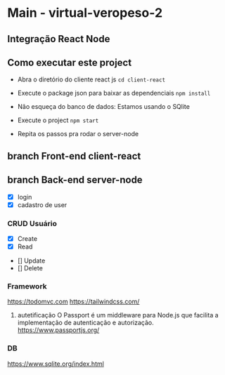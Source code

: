 # Main - virtual-veropeso-2
## Integração React Node

## Como executar este project 
- Abra o diretório do cliente react js 
`cd client-react`

- Execute o package json para baixar as dependenciais
`npm install`

- Não esqueça do banco de dados:
Estamos usando o SQlite

- Execute o project 
`npm start`

- Repita os passos pra rodar o server-node

## branch Front-end client-react



## branch Back-end server-node 
- [x] login
- [x] cadastro de user

### CRUD Usuário
- [x] Create 
- [x] Read 
- [] Update
- [] Delete

### Framework
https://todomvc.com
https://tailwindcss.com/

1. autetificação
O Passport é um middleware para Node.js que facilita a implementação de autenticação e autorização.
https://www.passportjs.org/

### DB 
https://www.sqlite.org/index.html
